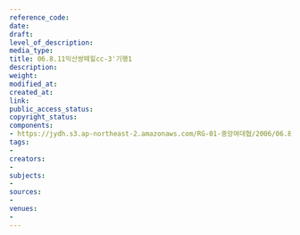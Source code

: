 ```yaml
---
reference_code: 
date: 
draft: 
level_of_description: 
media_type: 
title: 06.8.11익산쌍떼힐cc-3'기행1
description: 
weight: 
modified_at: 
created_at: 
link: 
public_access_status: 
copyright_status: 
components:
- https://jydh.s3.ap-northeast-2.amazonaws.com/RG-01-중앙여대협/2006/06.8.11익산쌍떼힐cc-3'기행1.jpg
tags:
- 
creators:
- 
subjects:
- 
sources:
- 
venues:
- 
---
```


